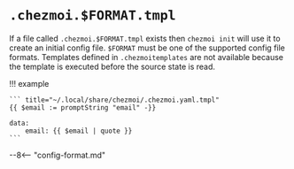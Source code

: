 # `.chezmoi.$FORMAT.tmpl`

If a file called `.chezmoi.$FORMAT.tmpl` exists then `chezmoi init` will use it
to create an initial config file. `$FORMAT` must be one of the supported config
file formats. Templates defined in `.chezmoitemplates` are not available because
the template is executed before the source state is read.

!!! example

    ``` title="~/.local/share/chezmoi/.chezmoi.yaml.tmpl"
    {{ $email := promptString "email" -}}

    data:
        email: {{ $email | quote }}
    ```

--8<-- "config-format.md"
